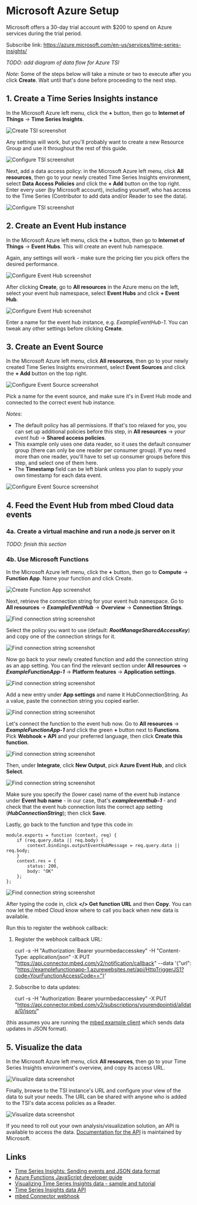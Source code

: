 # Microsoft Azure Setup

Microsoft offers a 30-day trial account with $200 to spend on Azure services during the trial period.

Subscribe link: https://azure.microsoft.com/en-us/services/time-series-insights/

*TODO: add diagram of data flow for Azure TSI*

*Note*: Some of the steps below will take a minute or two to execute after you click **Create**. Wait until that's done before proceeding to the next step.

## 1. Create a Time Series Insights instance

In the Microsoft Azure left menu, click the **+** button, then go to **Internet of Things** -> **Time Series Insights**.

![Create TSI screenshot](screenshots/microsoft/create_tsi_1.png)

Any settings will work, but you'll probably want to create a new Resource Group and use it throughout the rest of this guide.

![Configure TSI screenshot](screenshots/microsoft/create_tsi_2.png)

Next, add a data access policy:
in the Microsoft Azure left menu, click **All resources**, then go to your newly created Time Series Insights environment, select **Data Access Policies** and click the **+ Add** button on the top right.
Enter every user (by Microsoft account), including yourself, who has access to the Time Series (Contributor to add data and/or Reader to see the data).

![Configure TSI screenshot](screenshots/microsoft/add_tsi_data_access.png)

## 2. Create an Event Hub instance

In the Microsoft Azure left menu, click the **+** button, then go to **Internet of Things** -> **Event Hubs**. This will create an event hub namespace.

Again, any settings will work - make sure the pricing tier you pick offers the desired performance.

![Configure Event Hub screenshot](screenshots/microsoft/create_event_hub_1.png)

After clicking **Create**, go to **All resources** in the Azure menu on the left, select your event hub namespace, select **Event Hubs** and click **+ Event Hub**.

![Configure Event Hub screenshot](screenshots/microsoft/create_event_hub_2.png)

Enter a name for the event hub instance, e.g. _ExampleEventHub-1_. You can tweak any other settings before clicking **Create**.

## 3. Create an Event Source

In the Microsoft Azure left menu, click **All resources**, then go to your newly created Time Series Insights environment, select **Event Sources** and click the **+ Add** button on the top right.

![Configure Event Source screenshot](screenshots/microsoft/create_event_source_1.png)

Pick a name for the event source, and make sure it's in Event Hub mode and connected to the correct event hub instance.

*Notes*:
  * The default policy has all permissions. If that's too relaxed for you, you can set up additional policies before this step, in **All resources** -> _your event hub_ -> **Shared access policies**.
  * This example only uses one data reader, so it uses the default consumer group (there can only be one reader per consumer group). If you need more than one reader, you'll have to set up consumer groups before this step, and select one of them here.
  * The **Timestamp** field can be left blank unless you plan to supply your own timestamp for each data event.

![Configure Event Source screenshot](screenshots/microsoft/create_event_source_2.png)

## 4. Feed the Event Hub from mbed Cloud data events

### 4a. Create a virtual machine and run a node.js server on it

*TODO: finish this section*

### 4b. Use Microsoft Functions

In the Microsoft Azure left menu, click the **+** button, then go to **Compute** -> **Function App**. Name your function and click Create.

![Create Function App screenshot](screenshots/microsoft/create_function.png)

Next, retrieve the connection string for your event hub namespace. Go to **All resources** -> **_ExampleEventHub_** -> **Overview** -> **Connection Strings**.

![Find connection string screenshot](screenshots/microsoft/get_connection_string_1.png)

Select the policy you want to use (default: **_RootManageSharedAccessKey_**) and copy one of the connection strings for it.

![Find connection string screenshot](screenshots/microsoft/get_connection_string_2.png)

Now go back to your newly created function and add the connection string as an app setting.
You can find the relevant section under **All resources** -> **_ExampleFunctionApp-1_** -> **Platform features** -> **Application settings**.

![Find connection string screenshot](screenshots/microsoft/add_app_setting_1.png)

Add a new entry under **App settings** and name it HubConnectionString. As a value, paste the connection string you copied earlier.

![Find connection string screenshot](screenshots/microsoft/add_app_setting_2.png)

Let's connect the function to the event hub now. Go to **All resources** -> **_ExampleFunctionApp-1_** and click the green **+** button next to **Functions**.
Pick **Webhook + API** and your preferred language, then click **Create this function**.

![Find connection string screenshot](screenshots/microsoft/add_function_1.png)

Then, under **Integrate**, click **New Output**, pick **Azure Event Hub**, and click **Select**.

![Find connection string screenshot](screenshots/microsoft/add_function_2.png)

Make sure you specify the (lower case) name of the event hub instance under **Event hub name** - in our case, that's **_exampleeventhub-1_** - and check that the event hub connection lists the correct app setting (**_HubConnectionString_**); then click **Save**.

Lastly, go back to the function and type this code in:

    module.exports = function (context, req) {
        if (req.query.data || req.body) {
            context.bindings.outputEventHubMessage = req.query.data || req.body;
        }
        context.res = {
            status: 200,
            body: "OK"
        };
    };

![Find connection string screenshot](screenshots/microsoft/add_function_3.png)

After typing the code in, click **</> Get function URL** and then **Copy**.
You can now let the mbed Cloud know where to call you back when new data is available.

Run this to register the webhook callback:

1. Register the webhook callback URL:

   curl -s -H "Authorization: Bearer yourmbedaccesskey" -H "Content-Type: application/json" -X PUT "https://api.connector.mbed.com/v2/notification/callback" --data '{"url": "https://examplefunctionapp-1.azurewebsites.net/api/HttpTriggerJS1?code=YourFunctionAccessCode=="}'

2. Subscribe to data updates:

   curl -s -H "Authorization: Bearer yourmbedaccesskey" -X PUT "https://api.connector.mbed.com/v2/subscriptions/yourendpointid/alldata/0/json/"

(this assumes you are running the [mbed example client](http://github.com/CristianPrundeanuARM/exd-tsdb-mbed-client-connector) which sends data updates in JSON format).

## 5. Visualize the data

In the Microsoft Azure left menu, click **All resources**, then go to your Time Series Insights environment's overview, and copy its access URL.

![Visualize data screenshot](screenshots/microsoft/visualize_data_1.png)

Finally, browse to the TSI instance's URL and configure your view of the data to suit your needs. The URL can be shared with anyone who is added to the TSI's data access policies as a Reader.

![Visualize data screenshot](screenshots/microsoft/visualize_data_2.png)

If you need to roll out your own analysis/visualization solution, an API is available to access the data. [Documentation for the API](https://docs.microsoft.com/en-us/rest/api/time-series-insights/time-series-insights-reference-queryapi) is maintained by Microsoft.

## Links

* [Time Series Insights: Sending events and JSON data format](https://docs.microsoft.com/en-us/azure/time-series-insights/time-series-insights-send-events)
* [Azure Functions JavaScript developer guide](https://docs.microsoft.com/en-us/azure/azure-functions/functions-reference-node)
* [Visualizing Time Series Insights data - sample and tutorial](https://insights.timeseries.azure.com/samples)
* [Time Series Insights data API](https://docs.microsoft.com/en-us/rest/api/time-series-insights/time-series-insights-reference-queryapi)
* [mbed Connector webhook](https://docs.mbed.com/docs/mbed-device-connector-web-interfaces/en/latest/api-reference/#registering-a-notification-callback)
